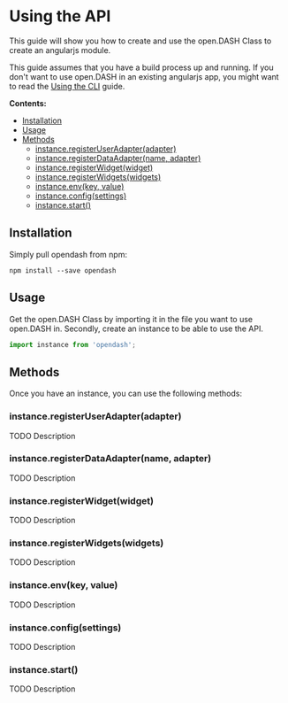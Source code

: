 # Using the API

This guide will show you how to create and use the open.DASH Class to create an angularjs module.

This guide assumes that you have a build process up and running. If you don't want to use open.DASH in an existing angularjs app, you might want to read the [Using the CLI](/guides/using-the-cli.md) guide.

**Contents:**
<!-- TOC depthFrom:2 depthTo:3 -->

- [Installation](#installation)
- [Usage](#usage)
- [Methods](#methods)
    - [instance.registerUserAdapter(adapter)](#instanceregisteruseradapteradapter)
    - [instance.registerDataAdapter(name, adapter)](#instanceregisterdataadaptername-adapter)
    - [instance.registerWidget(widget)](#instanceregisterwidgetwidget)
    - [instance.registerWidgets(widgets)](#instanceregisterwidgetswidgets)
    - [instance.env(key, value)](#instanceenvkey-value)
    - [instance.config(settings)](#instanceconfigsettings)
    - [instance.start()](#instancestart)

<!-- /TOC -->

## Installation

Simply pull opendash from npm:

```
npm install --save opendash
```

## Usage

Get the open.DASH Class by importing it in the file you want to use open.DASH in. Secondly, create an instance to be able to use the API.

```js
import instance from 'opendash';
```

## Methods

Once you have an instance, you can use the following methods:

### instance.registerUserAdapter(adapter)
TODO Description
### instance.registerDataAdapter(name, adapter)
TODO Description
### instance.registerWidget(widget)
TODO Description
### instance.registerWidgets(widgets)
TODO Description
### instance.env(key, value)
TODO Description
### instance.config(settings)
TODO Description
### instance.start()
TODO Description

